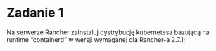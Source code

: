# Zadanie 1 

 Na serwerze Rancher zainstaluj dystrybucję kubernetesa bazującą na runtime “containerd” w wersji wymaganej dla Rancher-a 2.7.1;
